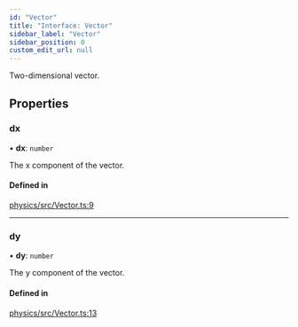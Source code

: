 ```yaml
---
id: "Vector"
title: "Interface: Vector"
sidebar_label: "Vector"
sidebar_position: 0
custom_edit_url: null
---
```


Two-dimensional vector.

## Properties

### dx

• **dx**: `number`

The x component of the vector.

#### Defined in

[physics/src/Vector.ts:9](https://github.com/m2c2-project/m2c2kit/blob/58de0ab/packages/physics/src/Vector.ts#L9)

___

### dy

• **dy**: `number`

The y component of the vector.

#### Defined in

[physics/src/Vector.ts:13](https://github.com/m2c2-project/m2c2kit/blob/58de0ab/packages/physics/src/Vector.ts#L13)
